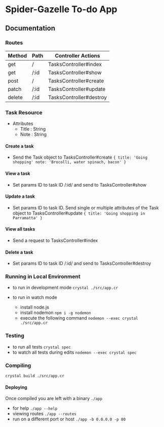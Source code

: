 # Spider-Gazelle To-do App

## Documentation

### Routes

| Method | Path | Controller Actions      |
| ------ | ---- | ----------------------- |
| get    | /    | TasksController#index   |
| get    | /:id | TasksController#show    |
| post   | /    | TasksController#create  |
| patch  | /:id | TasksController#update  |
| delete | /:id | TasksController#destroy |

### Task Resource

- Attributes
  - Title : String
  - Note : String

#### Create a task

- Send the Task object to TasksController#create `{ title: 'Going shopping' note: 'Brocolli, water spinach, bacon' }`

#### View a task

- Set params ID to task ID /:id/ and send to TasksController#show

#### Update a task

- Set params ID to task ID. Send single or multiple attributes of the Task object to TasksController#update `{ title: 'Going shopping in Parramatta' }`

#### View all tasks

- Send a request to TasksController#index

#### Delete a task

- Set params ID to task ID /:id/ and send to TasksController#destroy

### Running in Local Environment

- to run in development mode `crystal ./src/app.cr`

- to run in watch mode
  - install node.js
  - install nodemon `npm i -g nodemon`
  - execute the following command `nodemon --exec crystal ./src/app.cr`

### Testing

- to run all tests `crystal spec`
- to watch all tests during edits `nodemon --exec crystal spec`

### Compiling

`crystal build ./src/app.cr`

#### Deploying

Once compiled you are left with a binary `./app`

- for help `./app --help`
- viewing routes `./app --routes`
- run on a different port or host `./app -b 0.0.0.0 -p 80`
